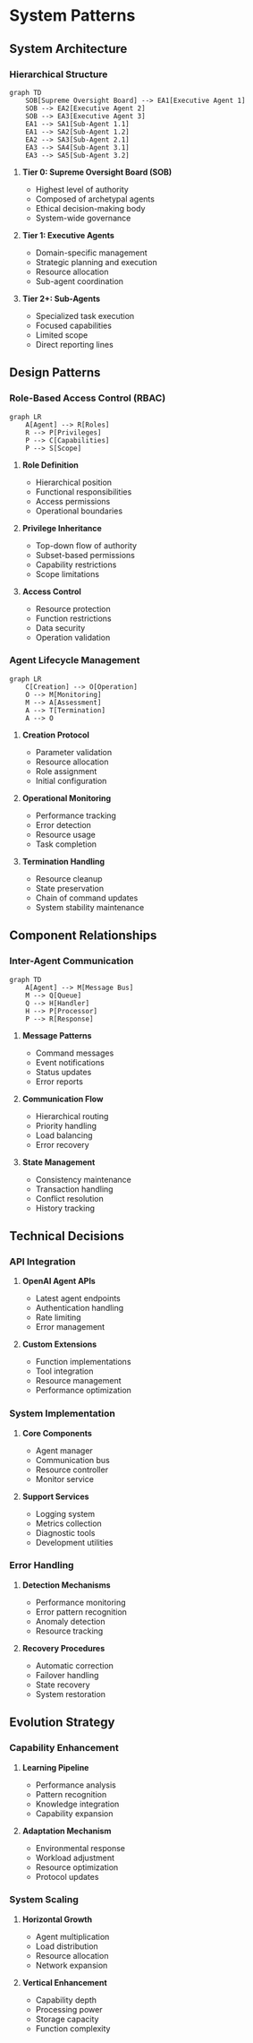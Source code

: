 # System Patterns

## System Architecture

### Hierarchical Structure

```mermaid
graph TD
    SOB[Supreme Oversight Board] --> EA1[Executive Agent 1]
    SOB --> EA2[Executive Agent 2]
    SOB --> EA3[Executive Agent 3]
    EA1 --> SA1[Sub-Agent 1.1]
    EA1 --> SA2[Sub-Agent 1.2]
    EA2 --> SA3[Sub-Agent 2.1]
    EA3 --> SA4[Sub-Agent 3.1]
    EA3 --> SA5[Sub-Agent 3.2]
```

1. **Tier 0: Supreme Oversight Board (SOB)**
   - Highest level of authority
   - Composed of archetypal agents
   - Ethical decision-making body
   - System-wide governance

2. **Tier 1: Executive Agents**
   - Domain-specific management
   - Strategic planning and execution
   - Resource allocation
   - Sub-agent coordination

3. **Tier 2+: Sub-Agents**
   - Specialized task execution
   - Focused capabilities
   - Limited scope
   - Direct reporting lines

## Design Patterns

### Role-Based Access Control (RBAC)

```mermaid
graph LR
    A[Agent] --> R[Roles]
    R --> P[Privileges]
    P --> C[Capabilities]
    P --> S[Scope]
```

1. **Role Definition**
   - Hierarchical position
   - Functional responsibilities
   - Access permissions
   - Operational boundaries

2. **Privilege Inheritance**
   - Top-down flow of authority
   - Subset-based permissions
   - Capability restrictions
   - Scope limitations

3. **Access Control**
   - Resource protection
   - Function restrictions
   - Data security
   - Operation validation

### Agent Lifecycle Management

```mermaid
graph LR
    C[Creation] --> O[Operation]
    O --> M[Monitoring]
    M --> A[Assessment]
    A --> T[Termination]
    A --> O
```

1. **Creation Protocol**
   - Parameter validation
   - Resource allocation
   - Role assignment
   - Initial configuration

2. **Operational Monitoring**
   - Performance tracking
   - Error detection
   - Resource usage
   - Task completion

3. **Termination Handling**
   - Resource cleanup
   - State preservation
   - Chain of command updates
   - System stability maintenance

## Component Relationships

### Inter-Agent Communication

```mermaid
graph TD
    A[Agent] --> M[Message Bus]
    M --> Q[Queue]
    Q --> H[Handler]
    H --> P[Processor]
    P --> R[Response]
```

1. **Message Patterns**
   - Command messages
   - Event notifications
   - Status updates
   - Error reports

2. **Communication Flow**
   - Hierarchical routing
   - Priority handling
   - Load balancing
   - Error recovery

3. **State Management**
   - Consistency maintenance
   - Transaction handling
   - Conflict resolution
   - History tracking

## Technical Decisions

### API Integration

1. **OpenAI Agent APIs**
   - Latest agent endpoints
   - Authentication handling
   - Rate limiting
   - Error management

2. **Custom Extensions**
   - Function implementations
   - Tool integration
   - Resource management
   - Performance optimization

### System Implementation

1. **Core Components**
   - Agent manager
   - Communication bus
   - Resource controller
   - Monitor service

2. **Support Services**
   - Logging system
   - Metrics collection
   - Diagnostic tools
   - Development utilities

### Error Handling

1. **Detection Mechanisms**
   - Performance monitoring
   - Error pattern recognition
   - Anomaly detection
   - Resource tracking

2. **Recovery Procedures**
   - Automatic correction
   - Failover handling
   - State recovery
   - System restoration

## Evolution Strategy

### Capability Enhancement

1. **Learning Pipeline**
   - Performance analysis
   - Pattern recognition
   - Knowledge integration
   - Capability expansion

2. **Adaptation Mechanism**
   - Environmental response
   - Workload adjustment
   - Resource optimization
   - Protocol updates

### System Scaling

1. **Horizontal Growth**
   - Agent multiplication
   - Load distribution
   - Resource allocation
   - Network expansion

2. **Vertical Enhancement**
   - Capability depth
   - Processing power
   - Storage capacity
   - Function complexity
